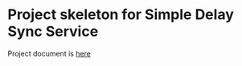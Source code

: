 # Project skeleton for Simple Delay Sync Service
Project document is [here](https://docs.google.com/document/d/1ReON060597oCCLiZxcRm7qkPHK8SNHvzAh3eM3dWVlk/edit?usp=sharing)

